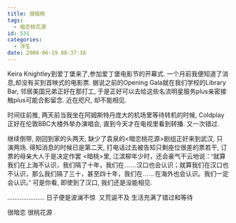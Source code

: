 ```yaml
---
title: 很暗桃
tags:
  - 暗恋桃花源
id: 531
categories:
  - 浮生
date: 2008-06-19 08:37:18
---
```


Keira Knightley到爱丁堡来了,参加爱丁堡电影节的开幕式. 一个月前我便知道了消息,却没有买到首映式的电影票.
据说之前的Opening Gala就在我们学校的Library Bar, 邻居美国兄弟正好在那打工, 于是正好可以去给这些名流明星服务plus亲密接触plus可能合影留念.
近在咫尺, 却不能相见.

时间往前推, 两天前当我坐在阿姆斯特丹庞大的机场里等待转机的时候, Coldplay正好在伦敦BBC大楼外举办演唱会, 直到今天才在电视里看到转播.
又一次错过.

继续倒带, 刚回到家的头两天, 缺少了袁泉的&lt;暗恋桃花源&gt;剧组正好来到武汉, 只演两场. 得知消息的时候已是第二天, 打电话过去被告知只剩座位很差的票若干, 订票的母亲大人于是决定作罢
&lt;暗桃&gt;里, <font face="Arial"><font face="Arial">江滨柳年少时，还会豪气干云地说：&ldquo;就算我们在上海不认识，我们隔了十年，我们在&hellip;&hellip;汉口也会认识；就算我们在汉口也不认识，那么我们隔了三十，甚至四十年，我们在&hellip;&hellip;在海外也会认识。我们一定会认识。&rdquo;</font></font>
可是你看, 即使到了汉口, 我们还是没能相见.

.....................
日子便是波澜不惊&nbsp; 又荒诞不及
生活充满了错过和等待

很暗恋 很桃花源

 